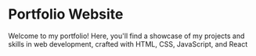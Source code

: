 # Portfolio Website
Welcome to my portfolio! Here, you'll find a showcase of my projects and skills in web development, crafted with HTML, CSS, JavaScript, and React

